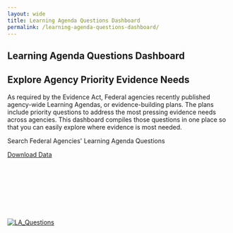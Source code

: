 ```yaml
---
layout: wide
title: Learning Agenda Questions Dashboard
permalink: /learning-agenda-questions-dashboard/
---
```


<div class="usa-layout-docs">
    <section class="usa-graphic-list usa-section sml-margin bg-gradient">
        <div class="grid-container">
            <div class="grid-row grid-gap">
            <div class="tablet:grid-col">
                <h1 class="text-white font-ui-2xl margin-bottom-0"> Learning Agenda Questions Dashboard </h1>
            </div>
            </div>
        </div>
    </section>
    <div class="grid-container">
        <div class="margin-top-2">
            <div class="grid-row grid-gap">
                <div>
                    <h2 class="dashboard-header">Explore Agency Priority Evidence Needs</h2>
                    <p>As required by the Evidence Act, Federal agencies recently published agency-wide Learning Agendas, or evidence-building plans.  The plans include priority questions to address the most pressing evidence needs across agencies. This dashboard compiles those questions in one place so that you can easily explore where evidence is most needed.</p>
                </div>
            </div>
            <div class="grid-row grid-gap flex-justify flex-align-center">
                <div><p class="dashboard-subheader">Search Federal Agencies' Learning Agenda Questions</p></div>
                <div><a href="{{site.baseurl}}/assets/resources/Learning Agenda Downloadable Data_Listed Tags.csv" download class="usa-button usa-button--outline border-0">Download Data</a></div>
            </div>
        </div>
    </div>
    <div>
        <div class='tableauPlaceholder display-flex flex-column flex-align-center margin-left-auto margin-right-auto' id='viz1666616941876' style='position: relative'><noscript><a href='#'><img alt='LA_Questions ' src='https:&#47;&#47;public.tableau.com&#47;static&#47;images&#47;Le&#47;LearningAgendaDashboard&#47;LA_Questions&#47;1_rss.png' style='border: none' /></a></noscript><object class='tableauViz'><param name='host_url' value='https%3A%2F%2Fpublic.tableau.com%2F' /> <param name='embed_code_version' value='3' /> <param name='site_root' value='' /><param name='name' value='LearningAgendaDashboard&#47;LA_Questions' /><param name='tabs' value='no' /><param name='toolbar' value='yes' /><param name='static_image' value='https:&#47;&#47;public.tableau.com&#47;static&#47;images&#47;Le&#47;LearningAgendaDashboard&#47;LA_Questions&#47;1.png' /> <param name='animate_transition' value='yes' /><param name='display_static_image' value='yes' /><param name='display_spinner' value='yes' /><param name='display_overlay' value='yes' /><param name='display_count' value='yes' /><param name='language' value='en-US' /></object></div>                <script type='text/javascript'>                    var divElement = document.getElementById('viz1666616941876');                    var vizElement = divElement.getElementsByTagName('object')[0];                    if ( divElement.offsetWidth > 800 ) { vizElement.style.minWidth='1024px';vizElement.style.maxWidth='1300px';vizElement.style.width='100%';vizElement.style.height='2127px';} else if ( divElement.offsetWidth > 500 ) { vizElement.style.minWidth='1024px';vizElement.style.maxWidth='1500px';vizElement.style.width='100%';vizElement.style.height='2127px';} else { vizElement.style.width='100%';vizElement.style.height='2227px';}                     var scriptElement = document.createElement('script');                    scriptElement.src = 'https://public.tableau.com/javascripts/api/viz_v1.js';                    vizElement.parentNode.insertBefore(scriptElement, vizElement);                </script>
    </div>
</div>